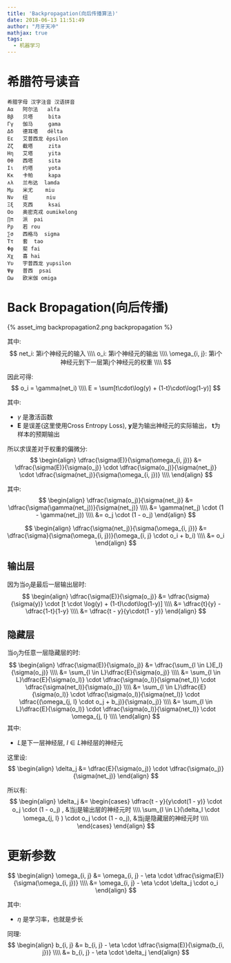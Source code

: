 ```yaml
---
title: 'Backpropagation(向后传播算法)'
date: 2018-06-13 11:51:49
author: "月牙天冲"
mathjax: true
tags:
  - 机器学习
---
```



# 希腊符号读音
```
希腊字母 汉字注音 汉语拼音
Αα   阿尔法   alfa
Ββ   贝塔     bita
Γγ   伽马     gama
Δδ   德耳塔   dêlta
Εε   艾普西龙 êpsilon
Ζζ   截塔     zita
Ηη   艾塔     yita
Θθ   西塔     sita
Ιι   约塔     yota
Κκ   卡帕     kapa
∧λ   兰布达  lamda
Μμ   米尤    miu
Νν   纽      niu
Ξξ   克西     ksai
Οο   奥密克戎 oumikelong
∏π   派  pai
Ρρ   若 rou
∑σ   西格马  sigma
Ττ   套  tao
Φφ   斐 fai
Χχ   喜 hai
Υυ   宇普西龙 yupsilon
Ψψ   普西  psai
Ωω   欧米伽 omiga
```
# Back Bropagation(向后传播)
{% asset_img backpropagation2.png backpropagation %}


其中:
$$
net_i: 第i个神经元的输入 \\\\
o_i: 第i个神经元的输出  \\\\
\omega_{i, j}: 第i个神经元到下一层第j个神经元的权重 \\\\
$$

因此可得:
$$
o_i = \gamma(net_i) \\\\
E = \sum[t\cdot\log(y) + (1-t)\cdot\log(1-y)]
$$

其中:
 - $\gamma$ 是激活函数
 - **E** 是误差(这里使用Cross Entropy Loss), **y**是为输出神经元的实际输出， **t**为样本的预期输出

所以求误差对于权重的偏微分:
$$
\begin{align}
\dfrac{\sigma(E)}{\sigma(\omega_{i, j})} &= \dfrac{\sigma(E)}{\sigma(o_j)} \cdot \dfrac{\sigma(o_j)}{\sigma(net_j)} \cdot \dfrac{\sigma(net_j)}{\sigma(\omega_{i, j})} \\\\
\end{align}
$$

其中:
$$
\begin{align}
\dfrac{\sigma(o_j)}{\sigma(net_j)} &= \dfrac{\sigma(\gamma(net_j))}{\sigma(net_j)}  \\\\
&= \gamma(net_j) \cdot (1 - \gamma(net_j)) \\\\
&= o_j \cdot (1 - o_j)
\end{align}
$$


$$
\begin{align}
\dfrac{\sigma(net_j)}{\sigma(\omega_{i, j})} &= \dfrac{\sigma}{\sigma(\omega_{i, j})}(\omega_{i, j} \cdot o_i + b_i) \\\\
&= o_i
\end{align}
$$


## 输出层
因为当$o_j$是最后一层输出层时:
$$
\begin{align}
\dfrac{\sigma(E)}{\sigma(o_j)} &= \dfrac{\sigma}{\sigma(y)} \cdot [t \cdot \log(y) + (1-t)\cdot\log(1-y)] \\\\
&= \dfrac{t}{y} - \dfrac{1-t}{1-y} \\\\
&= \dfrac{t - y}{y\cdot(1 - y)}
\end{align}
$$



## 隐藏层
当$o_j$为任意一层隐藏层的时:
$$
\begin{align}
\dfrac{\sigma(E)}{\sigma(o_j)} &= \dfrac{\sum_{l \in L}E_l}{\sigma(o_j)} \\\\
&= \sum_{l \in L}\dfrac{E}{\sigma(o_j)} \\\\
&= \sum_{l \in L}\dfrac{E}{\sigma(o_l)} \cdot \dfrac{\sigma(o_l)}{\sigma(net_l)} \cdot \dfrac{\sigma(net_l)}{\sigma(o_j)} \\\\
&= \sum_{l \in L}\dfrac{E}{\sigma(o_l)} \cdot \dfrac{\sigma(o_l)}{\sigma(net_l)} \cdot \dfrac{(\omega_{j, l} \cdot o_j + b_j)}{\sigma(o_j)} \\\\
&= \sum_{l \in L}\dfrac{E}{\sigma(o_l)} \cdot \dfrac{\sigma(o_l)}{\sigma(net_l)} \cdot \omega_{j, l} \\\\
\end{align}
$$
其中:
  - $L$是下一层神经层, $l \in L$神经层的神经元

这里设:
$$
\begin{align}
\delta_j &= \dfrac{E}{\sigma(o_j)} \cdot \dfrac{\sigma(o_j)}{\sigma(net_j)}
\end{align}
$$

所以有:
$$
\begin{align}
\delta_j &=
\begin{cases}
\dfrac{t - y}{y\cdot(1 - y)} \cdot o_j \cdot (1 - o_j) , &当j是输出层的神经元时 \\\\
\sum_{l \in L}(\delta_l \cdot \omega_{j, l} ) \cdot o_j \cdot (1 - o_j), &当j是隐藏层的神经元时  \\\\
\end{cases}
\end{align}
$$


# 更新参数
$$
\begin{align}
\omega_{i, j} &= \omega_{i, j} - \eta \cdot \dfrac{\sigma(E)}{\sigma(\omega_{i, j})} \\\\
&= \omega_{i, j} - \eta \cdot \delta_j \cdot o_i
\end{align}
$$

其中:
  - $\eta$  是学习率，也就是步长

同理:
$$
\begin{align}
b_{i, j} &=  b_{i, j} - \eta \cdot \dfrac{\sigma(E)}{\sigma(b_{i, j})} \\\\
&= b_{i, j} - \eta \cdot \delta_j
\end{align}
$$
